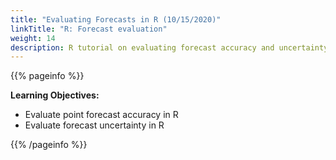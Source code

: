 ```yaml
---
title: "Evaluating Forecasts in R (10/15/2020)"
linkTitle: "R: Forecast evaluation"
weight: 14
description: R tutorial on evaluating forecast accuracy and uncertainty using the forecast package
---
```


{{% pageinfo %}}

**Learning Objectives:**
* Evaluate point forecast accuracy in R
* Evaluate forecast uncertainty in R

{{% /pageinfo %}}
